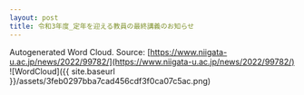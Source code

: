 ```yaml
---
layout: post
title: 令和3年度_定年を迎える教員の最終講義のお知らせ
---
```

Autogenerated Word Cloud.
Source\: [https://www.niigata-u.ac.jp/news/2022/99782/](https://www.niigata-u.ac.jp/news/2022/99782/)
![WordCloud]({{ site.baseurl }}/assets/3feb0297bba7cad456cdf3f0ca07c5ac.png)